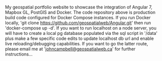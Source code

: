 My geospatial portfolio website to showcase the integration of Angular 7, Mapbox GL, PostGIS and Docker. The code repository above is production build code configured for Docker Compose instances. If you run Docker locally, 'git clone https://github.com/geospatialweb/Angular.git' then run 'docker-compose up -d'. If you want to run localhost on a node server, you will have to create a local pg database populated via the sql script in '/data' plus make a few specific code edits to update localhost db url and enable live reloading/debugging capabilities. If you want to go the latter route, please email me at 'johncampbell@geospatialweb.ca' for further instructions...
